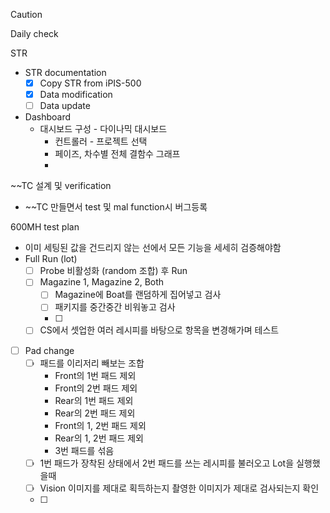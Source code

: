 > [!CAUTION]
> Daily check

STR
- STR documentation
	- [x] Copy STR from iPIS-500
	- [x] Data modification
	- [ ] Data update
- Dashboard
	- 대시보드 구성 - 다이나믹 대시보드
		- 컨트롤러 - 프로젝트 선택
		- 페이즈, 차수별 전체 결함수 그래프
		- 
~~TC 설계 및 verification
- ~~TC 만들면서 test 및 mal function시 버그등록

600MH test plan
- 이미 세팅된 값을 건드리지 않는 선에서 모든 기능을 세세히 검증해야함
- Full Run (lot)
	- [ ] Probe 비활성화 (random 조합) 후 Run
	- [ ] Magazine 1, Magazine 2, Both
		- [ ] Magazine에 Boat를 랜덤하게 집어넣고 검사
		- [ ] 패키지를 중간중간 비워놓고 검사
		- [ ] 
	- [ ] CS에서 셋업한 여러 레시피를 바탕으로 항목을 변경해가며 테스트
- [ ] Pad change
	- [ ] 패드를 이리저리 빼보는 조합
		- Front의 1번 패드 제외
		- Front의 2번 패드 제외
		- Rear의 1번 패드 제외
		- Rear의 2번 패드 제외
		- Front의 1, 2번 패드 제외
		- Rear의 1, 2번 패드 제외
		- 3번 패드를 섞음
	- [ ] 1번 패드가 장착된 상태에서 2번 패드를 쓰는 레시피를 불러오고 Lot을 실행했을때 
	- [ ] Vision 이미지를 제대로 획득하는지 촬영한 이미지가 제대로 검사되는지 확인
	- [ ] 